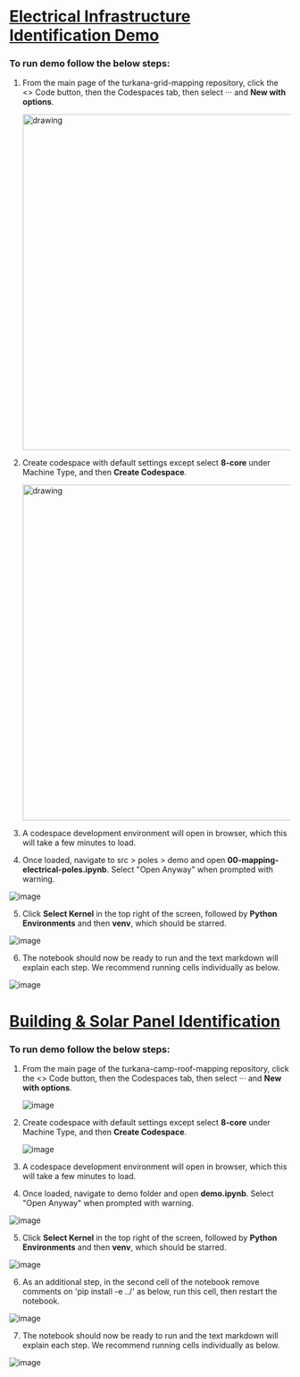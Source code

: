 # [Electrical Infrastructure Identification Demo](https://github.com/USAFORUNHCRhive/turkana-grid-mapping)

### To run demo follow the below steps:

1) From the main page of the turkana-grid-mapping repository, click the <> Code button, then the Codespaces tab, then select ··· and **New with options**.

   <img src="https://github.com/user-attachments/assets/c43288a7-c2a1-4610-b081-3f0251a05837" alt="drawing" width="600"/>
   
3) Create codespace with default settings except select **8-core** under Machine Type, and then **Create Codespace**.

   <img src="https://github.com/user-attachments/assets/bab9f4e5-6e7a-4236-8a79-865d18ebeb03" alt="drawing" width="600"/>
   
4) A codespace development environment will open in browser, which this will take a few minutes to load.

5) Once loaded, navigate to src > poles > demo and open **00-mapping-electrical-poles.ipynb**. Select "Open Anyway" when prompted with warning.

![image](https://github.com/user-attachments/assets/f510b9f8-8ad7-4978-a342-a6beac70f19e)

5) Click **Select Kernel** in the top right of the screen, followed by **Python Environments** and then **venv**, which should be starred.

 ![image](https://github.com/user-attachments/assets/7f6b7124-bf20-4a3d-b526-3ca0265e7f83)

6) The notebook should now be ready to run and the text markdown will explain each step. We recommend running cells individually as below.

![image](https://github.com/user-attachments/assets/b7c6250f-6724-424e-9fe5-c36a27c17bc3)

# [Building & Solar Panel Identification](https://github.com/USAFORUNHCRhive/turkana-camp-roof-mapping)

### To run demo follow the below steps:

1) From the main page of the turkana-camp-roof-mapping repository, click the <> Code button, then the Codespaces tab, then select ··· and **New with options**.
   
   ![image](https://github.com/user-attachments/assets/c43288a7-c2a1-4610-b081-3f0251a05837)
   
3) Create codespace with default settings except select **8-core** under Machine Type, and then **Create Codespace**.

   ![image](https://github.com/user-attachments/assets/bab9f4e5-6e7a-4236-8a79-865d18ebeb03)
   
4) A codespace development environment will open in browser, which this will take a few minutes to load.

5) Once loaded, navigate to demo folder and open **demo.ipynb**. Select "Open Anyway" when prompted with warning.

![image](https://github.com/user-attachments/assets/cebfcfc2-bece-48d0-a057-5cfca5e6980a)

5) Click **Select Kernel** in the top right of the screen, followed by **Python Environments** and then **venv**, which should be starred.

 ![image](https://github.com/user-attachments/assets/7f6b7124-bf20-4a3d-b526-3ca0265e7f83)

6) As an additional step, in the second cell of the notebook remove comments on 'pip install -e ../' as below, run this cell, then restart the notebook.

 ![image](https://github.com/user-attachments/assets/6113d471-ea54-49f9-b25a-3ea06a192dae)

7) The notebook should now be ready to run and the text markdown will explain each step. We recommend running cells individually as below.

![image](https://github.com/user-attachments/assets/b7c6250f-6724-424e-9fe5-c36a27c17bc3)
